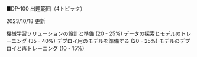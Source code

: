 
■DP-100 出題範囲（4トピック）

2023/10/18 更新

機械学習ソリューションの設計と準備 (20 - 25%)
データの探索とモデルのトレーニング (35 - 40%)
デプロイ用のモデルを準備する (20 - 25%)
モデルのデプロイと再トレーニング (10 - 15%)
